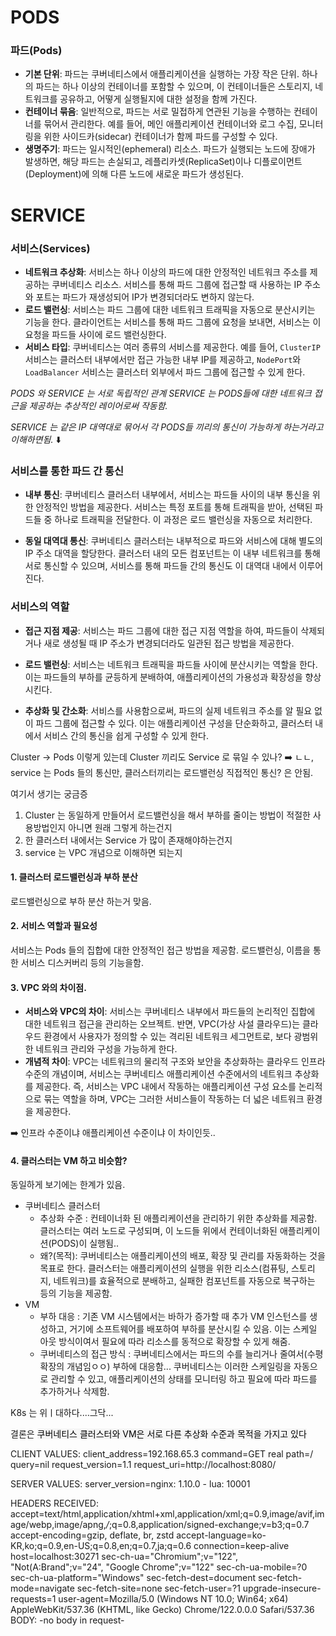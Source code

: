 # PODS

### 파드(Pods)

- **기본 단위**: 파드는 쿠버네티스에서 애플리케이션을 실행하는 가장 작은 단위. 하나의 파드는 하나 이상의 컨테이너를 포함할 수 있으며, 이 컨테이너들은 스토리지, 네트워크를 공유하고, 어떻게 실행될지에 대한 설정을 함께 가진다.
- **컨테이너 묶음**: 일반적으로, 파드는 서로 밀접하게 연관된 기능을 수행하는 컨테이너를 묶어서 관리한다. 예를 들어, 메인 애플리케이션 컨테이너와 로그 수집, 모니터링을 위한 사이드카(sidecar) 컨테이너가 함께 파드를 구성할 수 있다.
- **생명주기**: 파드는 일시적인(ephemeral) 리소스. 파드가 실행되는 노드에 장애가 발생하면, 해당 파드는 손실되고, 레플리카셋(ReplicaSet)이나 디플로이먼트(Deployment)에 의해 다른 노드에 새로운 파드가 생성된다.

# SERVICE
### 서비스(Services)

- **네트워크 추상화**: 서비스는 하나 이상의 파드에 대한 안정적인 네트워크 주소를 제공하는 쿠버네티스 리소스. 서비스를 통해 파드 그룹에 접근할 때 사용하는 IP 주소와 포트는 파드가 재생성되어 IP가 변경되더라도 변하지 않는다.
- **로드 밸런싱**: 서비스는 파드 그룹에 대한 네트워크 트래픽을 자동으로 분산시키는 기능을 한다. 클라이언트는 서비스를 통해 파드 그룹에 요청을 보내면, 서비스는 이 요청을 파드들 사이에 로드 밸런싱한다.
- **서비스 타입**: 쿠버네티스는 여러 종류의 서비스를 제공한다. 예를 들어, `ClusterIP` 서비스는 클러스터 내부에서만 접근 가능한 내부 IP를 제공하고, `NodePort`와 `LoadBalancer` 서비스는 클러스터 외부에서 파드 그룹에 접근할 수 있게 한다.







_PODS 와 SERVICE 는 서로 독립적인 관계
SERVICE 는 PODS들에 대한 네트워크 접근을 제공하는 추상적인 레이어로써 작동함._


_SERVICE 는 같은 IP 대역대로 묶어서 각 PODS들 끼리의 통신이 가능하게 하는거라고 이해하면됨._ ⬇️
### 서비스를 통한 파드 간 통신

- **내부 통신**: 쿠버네티스 클러스터 내부에서, 서비스는 파드들 사이의 내부 통신을 위한 안정적인 방법을 제공한다. 서비스는 특정 포트를 통해 트래픽을 받아, 선택된 파드들 중 하나로 트래픽을 전달한다. 이 과정은 로드 밸런싱을 자동으로 처리한다.
    
- **동일 대역대 통신**: 쿠버네티스 클러스터는 내부적으로 파드와 서비스에 대해 별도의 IP 주소 대역을 할당한다. 클러스터 내의 모든 컴포넌트는 이 내부 네트워크를 통해 서로 통신할 수 있으며, 서비스를 통해 파드들 간의 통신도 이 대역대 내에서 이루어진다.
    

### 서비스의 역할

- **접근 지점 제공**: 서비스는 파드 그룹에 대한 접근 지점 역할을 하여, 파드들이 삭제되거나 새로 생성될 때 IP 주소가 변경되더라도 일관된 접근 방법을 제공한다.
    
- **로드 밸런싱**: 서비스는 네트워크 트래픽을 파드들 사이에 분산시키는 역할을 한다. 이는 파드들의 부하를 균등하게 분배하여, 애플리케이션의 가용성과 확장성을 향상시킨다.
    
- **추상화 및 간소화**: 서비스를 사용함으로써, 파드의 실제 네트워크 주소를 알 필요 없이 파드 그룹에 접근할 수 있다. 이는 애플리케이션 구성을 단순화하고, 클러스터 내에서 서비스 간의 통신을 쉽게 구성할 수 있게 한다.





Cluster -> Pods 이렇게 있는데 Cluster 끼리도 Service 로 묶일 수 있나?
➡️ ㄴㄴ, service 는 Pods 들의 통신만, 클러스터끼리는 로드밸런싱 직접적인 통신? 은 안됨.



여기서 생기는 궁금증
1. Cluster 는 동일하게 만들어서 로드밸런싱을 해서 부하를 줄이는 방법이 적절한 사용방법인지 아니면 원래 그렇게 하는건지 
2. 한 클러스터 내에서는 Service 가 많이 존재해야하는건지 
3. service 는 VPC 개념으로 이해하면 되는지




#### 1. 클러스터 로드밸런싱과 부하 분산
로드밸런싱으로 부하 분산 하는거 맞음.

#### 2. 서비스 역할과 필요성
서비스는 Pods 들의 집합에 대한 안정적인 접근 방법을 제공함. 로드밸런싱, 이름을 통한 서비스 디스커버리 등의 기능을함.

#### 3. VPC 와의 차이점.
- **서비스와 VPC의 차이**: 서비스는 쿠버네티스 내부에서 파드들의 논리적인 집합에 대한 네트워크 접근을 관리하는 오브젝트. 반면, VPC(가상 사설 클라우드)는 클라우드 환경에서 사용자가 정의할 수 있는 격리된 네트워크 세그먼트로, 보다 광범위한 네트워크 관리와 구성을 가능하게 한다.
- **개념적 차이**: VPC는 네트워크의 물리적 구조와 보안을 추상화하는 클라우드 인프라 수준의 개념이며, 서비스는 쿠버네티스 애플리케이션 수준에서의 네트워크 추상화를 제공한다. 즉, 서비스는 VPC 내에서 작동하는 애플리케이션 구성 요소를 논리적으로 묶는 역할을 하며, VPC는 그러한 서비스들이 작동하는 더 넓은 네트워크 환경을 제공한다.

➡️ 인프라 수준이냐 애플리케이션 수준이냐 이 차이인듯..


#### 4. 클러스터는 VM 하고 비슷함?
동일하게 보기에는 한계가 있음.

* 쿠버네티스 클러스터
	* 추상화 수준 : 컨테이너화 된 애플리케이션을 관리하기 위한 추상화를 제공함. 클러스터는 여러 노드로 구성되며, 이 노드들 위에서 컨테이너화된 애플리케이션(PODS)이 실행됨..
	* 왜?(목적): 쿠버네티스는 애플리케이션의 배포, 확장 및 관리를 자동화하는 것을 목표로 한다. 클러스터는 애플리케이션의 실행을 위한 리소스(컴퓨팅, 스토리지, 네트워크)를 효율적으로 분배하고, 실패한 컴포넌트를 자동으로 복구하는 등의 기능을 제공함.
* VM
	* 부하 대응 : 기존 VM 시스템에서는 바하가 증가할 때 추가 VM 인스턴스를 생성하고, 거기에 소프트웨어를 배포하여 부하를 분산시킬 수 있음. 이는 스케일 아웃 방식이여서 필요에 따라 리소스를 동적으로 확장할 수 있게 해줌.
	* 쿠버네티스의 접근 방식 : 쿠버네티스에서는 파드의 수를 늘리거나 줄여서(수평확장의 개념임ㅇㅇ) 부하에 대응함... 쿠버네티스는 이러한 스케일링을 자동으로 관리할 수 있고, 애플리케이션의 상태를 모니터링 하고 필요에 따라 파드를 추가하거나 삭제함.

K8s 는 위ㅣ대하다....그닥...


결론은 <span style="background-color:#F5F5F5">
<span style="color:black">쿠버네티스 클러스터와 VM은 서로 다른 추상화 수준과 목적을 가지고 있다</span>
</span>





CLIENT VALUES:
client_address=192.168.65.3
command=GET
real path=/
query=nil
request_version=1.1
request_uri=http://localhost:8080/

SERVER VALUES:
server_version=nginx: 1.10.0 - lua: 10001

HEADERS RECEIVED:
accept=text/html,application/xhtml+xml,application/xml;q=0.9,image/avif,image/webp,image/apng,*/*;q=0.8,application/signed-exchange;v=b3;q=0.7
accept-encoding=gzip, deflate, br, zstd
accept-language=ko-KR,ko;q=0.9,en-US;q=0.8,en;q=0.7,ja;q=0.6
connection=keep-alive
host=localhost:30271
sec-ch-ua="Chromium";v="122", "Not(A:Brand";v="24", "Google Chrome";v="122"
sec-ch-ua-mobile=?0
sec-ch-ua-platform="Windows"
sec-fetch-dest=document
sec-fetch-mode=navigate
sec-fetch-site=none
sec-fetch-user=?1
upgrade-insecure-requests=1
user-agent=Mozilla/5.0 (Windows NT 10.0; Win64; x64) AppleWebKit/537.36 (KHTML, like Gecko) Chrome/122.0.0.0 Safari/537.36
BODY:
-no body in request-
